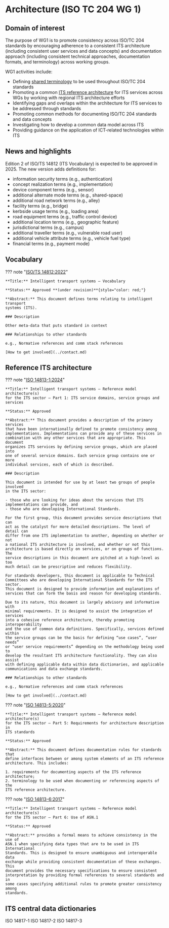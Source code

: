 # Architecture (ISO TC 204 WG 1)

## Domain of interest

The purpose of WG1 is to promote consistency across ISO/TC 204 standards by
encouraging adherence to a consistent ITS architecture (including consistent
user services and data concepts) and documentation approach (including
consistent technical approaches, documentation formats, and terminology)
across working groups.

WG1 activities include:

- Defining [shared terminology](#vocabulary) to be used throughout ISO/TC 204 standards
- Promoting a common [ITS reference architecture](#reference-its-architecture)
for ITS services across WGs by working with regional ITS architecture efforts
- Identifying gaps and overlaps within the architecture for ITS services to be
addressed through standards
- Promoting common methods for documenting ISO/TC 204 standards and data concepts
- Investigating how to develop a common data model across ITS
- Providing guidance on the application of ICT-related technologies within ITS

## News and highlights

Edition 2 of ISO/TS 14812 (ITS Vocabulary) is expected to be approved in 2025.
The new version adds definitions for:

- information security terms (e.g., authentication)
- concept realization terms (e.g., implementation)
- device component terms (e.g., sensor)
- additional alternate mode terms (e.g., shared-space)
- additional road network terms (e.g., alley)
- facility terms (e.g., bridge)
- kerbside usage terms (e.g., loading area)
- road equipment terms (e.g., traffic control device)
- additional location terms (e.g., geographic feature)
- jurisdictional terms (e.g., campus)
- additional traveller terms (e.g., vulnerable road user)
- additional vehicle attribute terms (e.g., vehicle fuel type)
- financial terms (e.g., payment mode)

## Vocabulary 

??? note "[ISO/TS 14812:2022](https://www.iso.org/standard/79779.html)"

    **Title:** Intelligent transport systems — Vocabulary

    **Status:** Approved **(under revision)**{style="color: red;"}

    **Abstract:** This document defines terms relating to intelligent transport
    systems (ITS).

    ### Description

    Other meta-data that puts standard in context

    ### Relationships to other standards

    e.g., Normative references and comm stack references

    [How to get involved](../contact.md)

## Reference ITS architecture

??? note "[ISO 14813-1:2024](https://www.iso.org/standard/85840.html)"

    **Title:** Intelligent transport systems — Reference model architecture(s)
    for the ITS sector — Part 1: ITS service domains, service groups and services

    **Status:** Approved

    **Abstract:** This document provides a description of the primary services
    that have been internationally defined to promote consistency among
    implementations. Implementations can provide any of these services in
    combination with any other services that are appropriate. This document
    organizes ITS services by defining service groups, which are placed into
    one of several service domains. Each service group contains one or more
    individual services, each of which is described.

    ### Description

    This document is intended for use by at least two groups of people involved
    in the ITS sector:

    - those who are looking for ideas about the services that ITS
    implementations can provide, and
    - those who are developing International Standards.

    For the first group, this document provides service descriptions that can
    act as the catalyst for more detailed descriptions. The level of detail can
    differ from one ITS implementation to another, depending on whether or not
    a national ITS architecture is involved, and whether or not this
    architecture is based directly on services, or on groups of functions. The
    service descriptions in this document are pitched at a high-level as too
    much detail can be prescriptive and reduces flexibility.

    For standards developers, this document is applicable to Technical
    Committees who are developing International Standards for the ITS sector.
    This document is designed to provide information and explanations of
    services that can form the basis and reason for developing standards.

    Due to its nature, this document is largely advisory and informative with
    minimal requirements. It is designed to assist the integration of services
    into a cohesive reference architecture, thereby promoting interoperability
    and the use of common data definitions. Specifically, services defined within
    the service groups can be the basis for defining “use cases”, “user needs”
    or "user service requirements” depending on the methodology being used to
    develop the resultant ITS architecture functionality. They can also assist
    with defining applicable data within data dictionaries, and applicable
    communications and data exchange standards.

    ### Relationships to other standards

    e.g., Normative references and comm stack references

    [How to get involved](../contact.md)

??? note "[ISO 14813-5:2020](https://www.iso.org/standard/73746.html)"

    **Title:** Intelligent transport systems — Reference model architecture(s)
    for the ITS sector — Part 5: Requirements for architecture description in
    ITS standards

    **Status:** Approved

    **Abstract:** This document defines documentation rules for standards that
    define interfaces between or among system elements of an ITS reference
    architecture. This includes:

    1. requirements for documenting aspects of the ITS reference architecture;
    2. terminology to be used when documenting or referencing aspects of the
    ITS reference architecture.

??? note "[ISO 14813-6:2017](https://www.iso.org/standard/69109.html)"

    **Title:** Intelligent transport systems — Reference model architecture(s)
    for the ITS sector — Part 6: Use of ASN.1

    **Status:** Approved

    **Abstract:** provides a formal means to achieve consistency in the use of
    ASN.1 when specifying data types that are to be used in ITS International
    Standards. This is designed to ensure unambiguous and interoperable data
    exchange while providing consistent documentation of these exchanges. This
    document provides the necessary specifications to ensure consistent
    interpretation by providing formal references to several standards and in
    some cases specifying additional rules to promote greater consistency among
    standards.

## ITS central data dictionaries

ISO 14817-1
ISO 14817-2
ISO 14817-3

